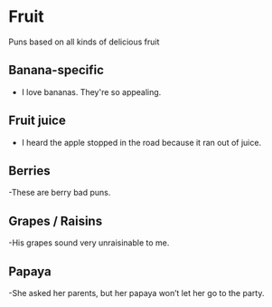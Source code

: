 # Fruit
Puns based on all kinds of delicious fruit

## Banana-specific
- I love bananas. They're so appealing.

## Fruit juice
- I heard the apple stopped in the road because it ran out of juice.

## Berries
-These are berry bad puns.

## Grapes / Raisins
-His grapes sound very unraisinable to me.

## Papaya
-She asked her parents, but her papaya won’t let her go to the party.